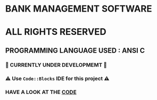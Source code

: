 # BANK MANAGEMENT SOFTWARE
# ALL RIGHTS RESERVED
## PROGRAMMING LANGUAGE USED : ANSI C
### :red_circle: CURRENTLY UNDER DEVELOPMEMT :red_circle:
### :warning: Use `Code::Blocks` IDE for this project :warning:
### HAVE A LOOK AT THE [CODE](https://cwithsharad/github.io/minor-projects/c_projects/bms/bms.c)
